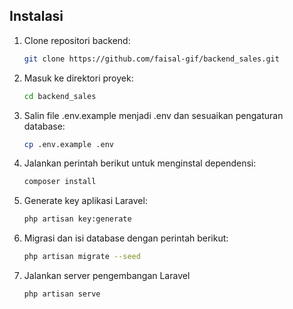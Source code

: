## Instalasi

1. Clone repositori backend:

   ```bash
   git clone https://github.com/faisal-gif/backend_sales.git
   ```
   
2. Masuk ke direktori proyek:

   ```bash
   cd backend_sales
   ```

3. Salin file .env.example menjadi .env dan sesuaikan pengaturan database:

   ```bash
   cp .env.example .env
   ```

4. Jalankan perintah berikut untuk menginstal dependensi:

   ```bash
   composer install
   ```

6. Generate key aplikasi Laravel:

   ```bash
   php artisan key:generate
   ```
7. Migrasi dan isi database dengan perintah berikut:

   ```bash
   php artisan migrate --seed
   ```

8. Jalankan server pengembangan Laravel

   ```bash
   php artisan serve
   ```
